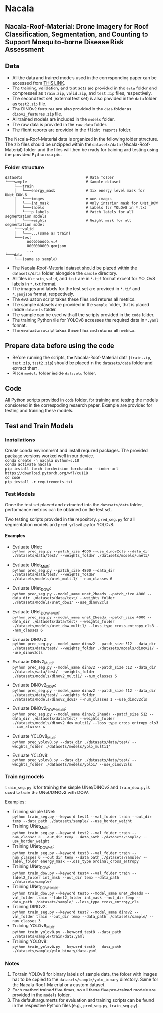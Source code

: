 # Nacala
## Nacala-Roof-Material: Drone Imagery for Roof Classification, Segmentation, and Counting to Support Mosquito-borne Disease Risk Assessment

## Data
* All the data and trained models used in the corresponding paper can be accessed from [THIS LINK](https://osf.io/us628/?view_only=3c25a48d420f4ec7a43cb76e66e92b26).
* The training, validation, and test sets are provided in the `data` folder and compressed as `train.zip`, `valid.zip`, and `test.zip` files, respectively.
* The second test set (external test set) is also provided in the `data` folder as `test2.zip` file.
* The DINOv2 features are also provided in the `data` folder as `dinov2_features.zip` file.
* All trained models are included in the `models` folder.
* The raw data is provided in the `raw_data` folder.
* The flight reports are provided in the `flight_reports` folder.

The Nacala-Roof-Material data is organized in the following folder structure.
The zip files should be unzipped within the `datasets/data` (Nacala-Roof-Material) folder, and the files will then be ready for training and testing using the provided Python scripts.
### Folder structure
```
datasets                             # Data folder
└───sample                           # Sample dataset
    └───train
    │   └───energy_mask              # Six energy level mask for UNet_DOW-6
    │   └───images                   # RGB Images
    │   └───int_mask                 # Only interior mask for UNet_DOW
    │   └───labels                   # Labels for YOLOv8 in *.txt
    │   └───p_labels                 # Patch labels for all segmentation models
    │   └───weights                  # Weight mask for all segmentation model
    └───valid
    │   └───...(same as train)
    └───test
          0000000000.tif
          0000000000.geojson
          ...
└───data 
    └───(same as sample)
```

* The Nacala-Roof-Material dataset should be placed within the `datasets/data` folder, alongside the `sample` directory.
* All files in `train`, `valid`, and `test` are in `*.tif` format except for YOLOv8 labels in `*.txt` format.
* The images and labels for the test set are provided in `*.tif` and `*.geojson` format, respectively.
* The evaluation script takes these files and returns all metrics.
* The sample datasets are provided in the `sample` folder, that is placed inside `datasets` folder.
* The sample can be used with all the scripts provided in the `code` folder.
* The training Python file for YOLOv8 accesses the required data in `*.yaml` format.
* The evaluation script takes these files and returns all metrics.

## Prepare data before using the code
* Before running the scripts, the Nacala-Roof-Material data (`train.zip`, `test.zip`, `test2.zip`) should be placed in the `datasets/data` folder and extract them.
* Place `models` folder inside `datasets` folder.

## Code
All Python scripts provided in `code` folder, for training and testing the models considered in the correspoding resaerch paper.
Example are provided for testing and training these models.

## Test and Train Models

### Installations
Create conda environment and install required packages. The provided package versions worked well in our device. <br>
`conda create -n nacala python=3.10` <br>
`conda activate nacala` <br>
`pip install torch torchvision torchaudio --index-url https://download.pytorch.org/whl/cu118` <br>
`cd code` <br>
`pip install -r requirements.txt` <br>

### Test Models
Once the test set placed and extracted into the `datasets/data` folder, performance metrics can be obtained on the test set.

Two testing scripts provided in the repository. `pred_seg.py` for all segmentation models and `pred_yolov8.py` for YOLOv8.

#### Examples
* Evaluate UNet: <br />
```python pred_seg.py --patch_size 4800 --use_dinov2cls --data_dir ./datasets/data/test/ --weights_folder ./datasets/models/unet1/```

* Evaluate UNet<sub>Multi</sub>: <br>
```python pred_seg.py --patch_size 4800 --data_dir ./datasets/data/test/ --weights_folder ./datasets/models/unet_multi1/ --num_classes 6``` <br>

* Evaluate UNet<sub>DOW</sub>: <br>
```python pred_seg.py --model_name unet_2heads --patch_size 4800 --data_dir ./datasets/data/test/ --weights_folder ./datasets/models/unet_dow1/ --use_dinov2cls``` <br>

* Evaluate UNet<sub>DOW-Multi</sub>: <br>
```python pred_seg.py --model_name unet_2heads --patch_size 4800 --data_dir ./datasets/data/test/ --weights_folder ./datasets/models/unet_dow_multi1/ --loss_type cross_entropy_cls3 --num_classes 6``` <br>

* Evaluate DINOv2: <br>
```python pred_seg.py --model_name dinov2 --patch_size 512 --data_dir ./datasets/data/test/ --weights_folder ./datasets/models/dinov21/ --use_dinov2cls``` <br>

* Evaluate DINIv2<sub>Multi</sub>: <br>
```python pred_seg.py --model_name dinov2 --patch_size 512 --data_dir ./datasets/sata/test/ --weights_folder ./datasets/models/dinov2_multi1/ --num_classes 6``` <br>

* Evaluate DINOv2<sub>DOW</sub>: <br>
```python pred_seg.py --model_name dinov2 --patch_size 512 --data_dir ./datasets/data/test/ --weights_folder ./datasets/models/dinov2_dow1/ --num_classes 1 --use_dinov2cls``` <br>

* Evaluate DINOv2<sub>DOW-Multi</sub>: <br>
```python pred_seg.py --model_name dinov2_2heads --patch_size 512 --data_dir ./datasets/data/test/ --weights_folder ./datasets/models/dinov2_dow_multi1/ --loss_type cross_entropy_cls3 --num_classes 6``` <br>

* Evaluate YOLOv8<sub>Multi</sub>: <br>
```python pred_yolov8.py --data_dir ./datasets/data/test/ --weights_folder ./datasets/models/yolo_multi1/``` <br>

* Evaluate YOLOv8: <br>
```python pred_yolov8.py --data_dir ./datasets/data/test/ --weights_folder ./datasets/models/yolo1/ --use_dinov2cls``` <br>


### Training models
`train_seg.py` is for training the simple UNet/DINOv2 and `train_dow.py` is used to train the UNet/DINOv2 with DOW.

Examples:
* Training simple UNet: <br />
```python train_seg.py --keyword test1 --val_folder train --out_dir temp --data_path ./datasets/sample/ --use_border_weight```
* Training UNet<sub>Multi</sub>: <br />
```python train_seg.py --keyword test2 --val_folder train --num_classes 3 --out_dir temp --data_path ./datasets/sample/ --use_border_weight```
* Training UNet<sub>DOW-6</sub>: <br />
```python train_seg.py --keyword test3 --val_folder train --num_classes 6 --out_dir temp --data_path ./datasets/sample/ --label_folder energy_mask --loss_type ordinal_cross_entropy```
* Training UNet<sub>DOW</sub>: <br />
```python train_dow.py --keyword test4 --val_folder train --label2_folder int_mask --out_dir temp --data_path ./datasets/sample/```
* Training UNet<sub>DOW-Multi</sub>: <br />
```python train_dow.py --keyword test6 --model_name unet_2heads --val_folder train --label2_folder int_mask --out_dir temp --data_path ./datasets/sample/ --loss_type cross_entropy_cls```
* Training DINOv2: <br />
```python train_seg.py --keyword test7 --model_name dinov2 --val_folder train --out_dir temp --data_path ./datasets/sample/ --num_classes 3```
* Training YOLOv8<sub>Multi</sub>: <br />
```python train_yolov8.py --keyword test8 --data_path ./datasets/sample/train/data.yaml```
* Training YOLOv8: <br />
```python train_yolov8.py --keyword test9 --data_path ./datasets/sample/yolo_binary/data.yaml```

### Notes
1. To train YOLOv8 for binary labels of sample data, the folder with images has to be copied to the `datasets/sample/yolo_binary` directory.
Same for the Nacala-Roof-Material or a custom dataset.
2. Each method trained five times, so all these five pre-trained models are provided in the `models` folder.
3. The default arguments for evaluation and training scripts can be found in the respective Python files (e.g., `pred_seg.py`, `train_seg.py`).
